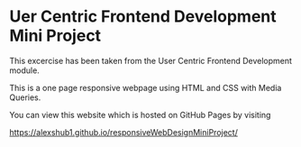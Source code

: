 # Uer Centric Frontend Development Mini Project

This excercise has been taken from the User Centric Frontend Development module.

This is a one page responsive webpage using HTML and CSS with Media Queries.

You can view this website which is hosted on GitHub Pages by visiting

https://alexshub1.github.io/responsiveWebDesignMiniProject/